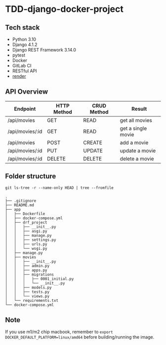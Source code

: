 # TDD-django-docker-project


## Tech stack
- Python 3.10
- Django 4.1.2
- Django REST Framework 3.14.0
- pytest
- Docker
- GitLab CI
- RESTful API
- [render](https://render.com/docs/deploy-django#update-your-app-for-render)


## API Overview

| Endpoint | HTTP Method | CRUD Method | Result |
| -------- | -------- | -------- | -------- |
| /api/movies | GET | READ | get all movies |
| /api/movies/:id | GET | READ | get a single movie |
| /api/movies | POST | CREATE | add a movie |
| /api/movies/:id | PUT | UPDATE | update a movie |
| /api/movies/:id | DELETE | DELETE | delete a movie |

## Folder structure
`git ls-tree -r --name-only HEAD | tree --fromfile`
```
.
├── .gitignore
├── README.md
├── app
│   ├── Dockerfile
│   ├── docker-compose.yml
│   ├── drf_project
│   │   ├── __init__.py
│   │   ├── asgi.py
│   │   ├── manage.py
│   │   ├── settings.py
│   │   ├── urls.py
│   │   └── wsgi.py
│   ├── manage.py
│   ├── movies
│   │   ├── __init__.py
│   │   ├── admin.py
│   │   ├── apps.py
│   │   ├── migrations
│   │   │   ├── 0001_initial.py
│   │   │   └── __init__.py
│   │   ├── models.py
│   │   ├── tests.py
│   │   └── views.py
│   └── requirements.txt
└── docker-compose.yml
```


## Note
If you use m1/m2 chip macbook, remember to `export DOCKER_DEFAULT_PLATFORM=linux/amd64` before building/running the image.